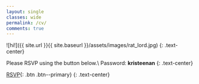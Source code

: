 ```yaml
---
layout: single
classes: wide
permalink: /cv/
comments: true
---
```


![hi!]({{ site.url }}{{ site.baseurl }}/assets/images/rat_lord.jpg)
{: .text-center}

Please RSVP using the button below.\\
Password: **kristeenan**
{: .text-center}

[RSVP](https://forms.gle/NVd7cWzzFjVmv789A){: .btn .btn--primary}
{: .text-center}
